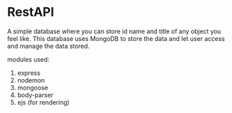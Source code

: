 # RestAPI

A simple database where you can store id name and title of any object you feel like.
This database uses MongoDB to store the data and let user access and manage the data stored.

modules used:
1) express
2) nodemon
3) mongoose
4) body-parser
5) ejs (for rendering)
